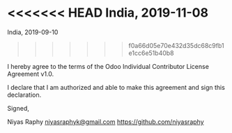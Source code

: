 <<<<<<< HEAD
India, 2019-11-08
=======
India, 2019-09-10
>>>>>>> f0a66d05e70e432d35dc68c9fb1e1cc6e51b40b8

I hereby agree to the terms of the Odoo Individual Contributor License
Agreement v1.0.

I declare that I am authorized and able to make this agreement and sign this
declaration.

Signed,

Niyas Raphy niyasraphyk@gmail.com https://github.com/niyasraphy

